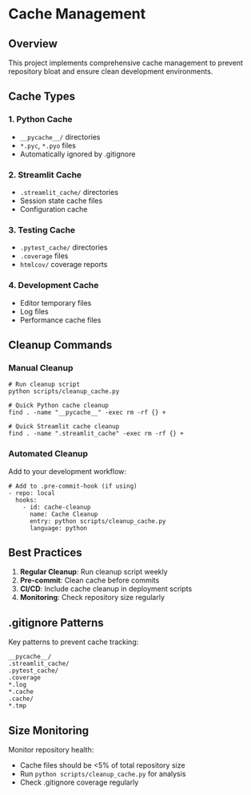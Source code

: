 # Cache Management

## Overview
This project implements comprehensive cache management to prevent repository bloat and ensure clean development environments.

## Cache Types

### 1. Python Cache
- `__pycache__/` directories
- `*.pyc`, `*.pyo` files
- Automatically ignored by .gitignore

### 2. Streamlit Cache
- `.streamlit_cache/` directories
- Session state cache files
- Configuration cache

### 3. Testing Cache
- `.pytest_cache/` directories
- `.coverage` files
- `htmlcov/` coverage reports

### 4. Development Cache
- Editor temporary files
- Log files
- Performance cache files

## Cleanup Commands

### Manual Cleanup
```
# Run cleanup script
python scripts/cleanup_cache.py

# Quick Python cache cleanup
find . -name "__pycache__" -exec rm -rf {} +

# Quick Streamlit cache cleanup
find . -name ".streamlit_cache" -exec rm -rf {} +
```

### Automated Cleanup
Add to your development workflow:

```
# Add to .pre-commit-hook (if using)
- repo: local
  hooks:
    - id: cache-cleanup
      name: Cache Cleanup
      entry: python scripts/cleanup_cache.py
      language: python
```

## Best Practices

1. **Regular Cleanup**: Run cleanup script weekly
2. **Pre-commit**: Clean cache before commits
3. **CI/CD**: Include cache cleanup in deployment scripts
4. **Monitoring**: Check repository size regularly

## .gitignore Patterns

Key patterns to prevent cache tracking:
```
__pycache__/
.streamlit_cache/
.pytest_cache/
.coverage
*.log
*.cache
.cache/
*.tmp
```

## Size Monitoring

Monitor repository health:
- Cache files should be <5% of total repository size
- Run `python scripts/cleanup_cache.py` for analysis
- Check .gitignore coverage regularly

